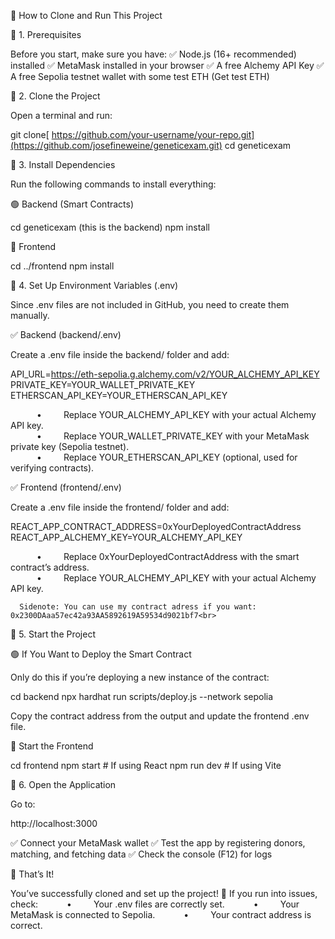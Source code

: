
🚀 How to Clone and Run This Project

📌 1. Prerequisites

Before you start, make sure you have:
✅ Node.js (16+ recommended) installed
✅ MetaMask installed in your browser
✅ A free Alchemy API Key 
✅ A free Sepolia testnet wallet with some test ETH (Get test ETH)

📌 2. Clone the Project

Open a terminal and run:

git clone[ https://github.com/your-username/your-repo.git](https://github.com/josefineweine/geneticexam.git)
cd geneticexam


📌 3. Install Dependencies

Run the following commands to install everything:

🟢 Backend (Smart Contracts)

cd geneticexam (this is the backend)
npm install

🔵 Frontend

cd ../frontend
npm install

📌 4. Set Up Environment Variables (.env)

Since .env files are not included in GitHub, you need to create them manually.

✅ Backend (backend/.env)

Create a .env file inside the backend/ folder and add:

API_URL=https://eth-sepolia.g.alchemy.com/v2/YOUR_ALCHEMY_API_KEY<br>
PRIVATE_KEY=YOUR_WALLET_PRIVATE_KEY<br>
ETHERSCAN_API_KEY=YOUR_ETHERSCAN_API_KEY<br>

      •     Replace YOUR_ALCHEMY_API_KEY with your actual Alchemy API key.<br>
      •     Replace YOUR_WALLET_PRIVATE_KEY with your MetaMask private key (Sepolia testnet).<br>
      •     Replace YOUR_ETHERSCAN_API_KEY (optional, used for verifying contracts).<br>

✅ Frontend (frontend/.env)

Create a .env file inside the frontend/ folder and add:

REACT_APP_CONTRACT_ADDRESS=0xYourDeployedContractAddress<br>
REACT_APP_ALCHEMY_KEY=YOUR_ALCHEMY_API_KEY<br>

      •     Replace 0xYourDeployedContractAddress with the smart contract’s address.<br>
      •     Replace YOUR_ALCHEMY_API_KEY with your actual Alchemy API key.<br>


      Sidenote: You can use my contract adress if you want: 0x2300DAaa57ec42a93AA5892619A59534d9021bf7<br>

📌 5. Start the Project

🟢 If You Want to Deploy the Smart Contract

Only do this if you’re deploying a new instance of the contract:

cd backend
npx hardhat run scripts/deploy.js --network sepolia

Copy the contract address from the output and update the frontend .env file.

🔵 Start the Frontend

cd frontend
npm start  # If using React
npm run dev  # If using Vite

📌 6. Open the Application

Go to:

http://localhost:3000

✅ Connect your MetaMask wallet
✅ Test the app by registering donors, matching, and fetching data
✅ Check the console (F12) for logs

🎉 That’s It!

You’ve successfully cloned and set up the project! 🚀
If you run into issues, check:
      •     Your .env files are correctly set.
      •     Your MetaMask is connected to Sepolia.
      •     Your contract address is correct.
